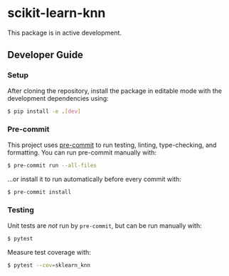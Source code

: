 # scikit-learn-knn

This package is in active development.

## Developer Guide

### Setup

After cloning the repository, install the package in editable mode with the development dependencies using:

```bash
$ pip install -e .[dev]
```

### Pre-commit

This project uses [pre-commit](https://pre-commit.com/) to run testing, linting, type-checking, and formatting. You can run pre-commit manually with:

```bash
$ pre-commit run --all-files
```

...or install it to run automatically before every commit with:
    
```bash
$ pre-commit install
```

### Testing

Unit tests are *not* run by `pre-commit`, but can be run manually with:

```bash
$ pytest
```

Measure test coverage with:

```bash
$ pytest --cov=sklearn_knn
```